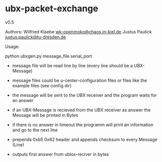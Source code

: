 # ubx-packet-exchange

 v0.5
 
 Authors:
 Wilfried Klaebe <wk-openmoko@chaos.in-kiel.de>
 Justus Paulick <justus.paulick@tu-dresden.de>

 Usage:

 python ubxgen.py message_file serial_port

 - message file will be read line by line (every line should be a UBX-Message)
 - message files could be u-center-configuration files or files like the example files (see config dir)
 - the message will be sent to the UBX receiver and the program waits for an answer
 - if an UBX-Message is recieved from the UBX receiver as answer the Message will be printed in Bytes
 - if there is no answer in timeout the programm will print an information and go to the next line

 - prepends 0xb5 0x62 header and appends checksum to every Message (Line)
 - outputs first answer from ublox-reciver in bytes


